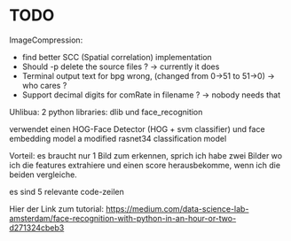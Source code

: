 # TODO

ImageCompression:
+ find better SCC (Spatial correlation) implementation
+ Should -p delete the source files ? -> currently it does
+ Terminal output text for bpg wrong, (changed from 0->51 to 51->0) ->  who cares ?
+ Support decimal digits for comRate in filename ? -> nobody needs that



Uhlibua:
2 python libraries: dlib und face_recognition

verwendet einen HOG-Face Detector (HOG + svm classifier) und face embedding model a modified rasnet34 classification model

Vorteil: es braucht nur 1 Bild zum erkennen, sprich ich habe zwei Bilder wo ich die features extrahiere und einen score herausbekomme, wenn ich die beiden vergleiche.

es sind 5 relevante code-zeilen

Hier der Link zum tutorial:
https://medium.com/data-science-lab-amsterdam/face-recognition-with-python-in-an-hour-or-two-d271324cbeb3